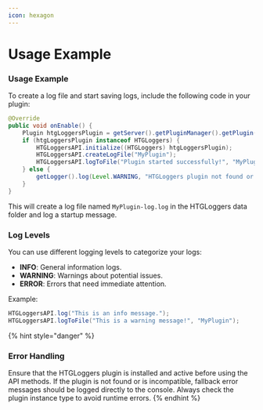 ```yaml
---
icon: hexagon
---
```


# Usage Example

### Usage Example

To create a log file and start saving logs, include the following code in your plugin:

```java
@Override
public void onEnable() {
    Plugin htgLoggersPlugin = getServer().getPluginManager().getPlugin("HTGLoggers");
    if (htgLoggersPlugin instanceof HTGLoggers) {
        HTGLoggersAPI.initialize((HTGLoggers) htgLoggersPlugin);
        HTGLoggersAPI.createLogFile("MyPlugin");
        HTGLoggersAPI.logToFile("Plugin started successfully!", "MyPlugin");
    } else {
        getLogger().log(Level.WARNING, "HTGLoggers plugin not found or incompatible!");
    }
}
```

This will create a log file named `MyPlugin-log.log` in the HTGLoggers data folder and log a startup message.

### Log Levels

You can use different logging levels to categorize your logs:

* **INFO**: General information logs.
* **WARNING**: Warnings about potential issues.
* **ERROR**: Errors that need immediate attention.

Example:

```java
HTGLoggersAPI.log("This is an info message.");
HTGLoggersAPI.logToFile("This is a warning message!", "MyPlugin");
```

{% hint style="danger" %}
### Error Handling

Ensure that the HTGLoggers plugin is installed and active before using the API methods. If the plugin is not found or is incompatible, fallback error messages should be logged directly to the console. Always check the plugin instance type to avoid runtime errors.
{% endhint %}
